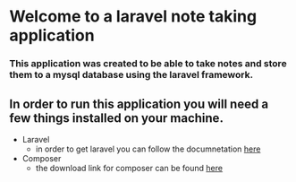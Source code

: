 # Welcome to a laravel note taking application 
### This application was created to be able to take notes and store them to a mysql database using the laravel framework. 

## In order to run this application you will need a few things installed on your machine. 
* Laravel 
  * in order to get laravel you can follow the documnetation [here](https://laravel.com/docs/5.8/installation)
* Composer 
  * the download link for composer can be found [here](https://getcomposer.org/)